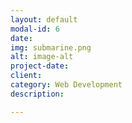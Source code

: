 ```yaml
---
layout: default
modal-id: 6
date: 
img: submarine.png
alt: image-alt
project-date: 
client: 
category: Web Development
description: 

---
```

